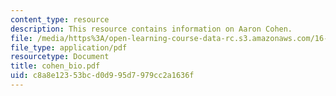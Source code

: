 ```yaml
---
content_type: resource
description: This resource contains information on Aaron Cohen.
file: /media/https%3A/open-learning-course-data-rc.s3.amazonaws.com/16-885j-aircraft-systems-engineering-fall-2005/c8a8e12353bcd0d995d7979cc2a1636f_cohen_bio.pdf
file_type: application/pdf
resourcetype: Document
title: cohen_bio.pdf
uid: c8a8e123-53bc-d0d9-95d7-979cc2a1636f
---
```

